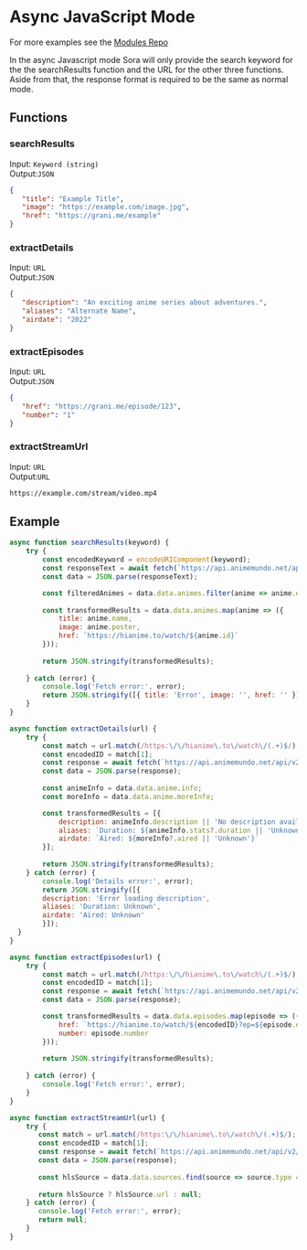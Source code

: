 # Async JavaScript Mode

For more examples see the [Modules Repo](https://github.com/50n50/sources)

In the async Javascript mode Sora will only provide the search keyword for the the searchResults function and the URL for the other three functions. Aside from that, the response format is required to be the same as normal mode.


## Functions

### searchResults
Input: `Keyword (string)` \
Output:`JSON`

```json
{
   "title": "Example Title",
   "image": "https://example.com/image.jpg",
   "href": "https://grani.me/example"
}
```

### extractDetails
Input: `URL` \
Output:`JSON`

```json
{
   "description": "An exciting anime series about adventures.",
   "aliases": "Alternate Name",
   "airdate": "2022"
}
```

### extractEpisodes
Input: `URL` \
Output:`JSON`

```json
{
   "href": "https://grani.me/episode/123",
   "number": "1"
}
```

### extractStreamUrl
Input: `URL` \
Output:`URL`

```txt
https://example.com/stream/video.mp4
```

## Example

```javascript 
async function searchResults(keyword) {
    try {
        const encodedKeyword = encodeURIComponent(keyword);
        const responseText = await fetch(`https://api.animemundo.net/api/v2/hianime/search?q=${encodedKeyword}&language=dub`);
        const data = JSON.parse(responseText);

        const filteredAnimes = data.data.animes.filter(anime => anime.episodes.dub !== null); 
        
        const transformedResults = data.data.animes.map(anime => ({
            title: anime.name,
            image: anime.poster,
            href: `https://hianime.to/watch/${anime.id}`
        }));
        
        return JSON.stringify(transformedResults);
        
    } catch (error) {
        console.log('Fetch error:', error);
        return JSON.stringify([{ title: 'Error', image: '', href: '' }]);
    }
}

async function extractDetails(url) {
    try {
        const match = url.match(/https:\/\/hianime\.to\/watch\/(.+)$/);
        const encodedID = match[1];
        const response = await fetch(`https://api.animemundo.net/api/v2/hianime/anime/${encodedID}`);
        const data = JSON.parse(response);
        
        const animeInfo = data.data.anime.info;
        const moreInfo = data.data.anime.moreInfo;

        const transformedResults = [{
            description: animeInfo.description || 'No description available',
            aliases: `Duration: ${animeInfo.stats?.duration || 'Unknown'}`,
            airdate: `Aired: ${moreInfo?.aired || 'Unknown'}`
        }];
        
        return JSON.stringify(transformedResults);
    } catch (error) {
        console.log('Details error:', error);
        return JSON.stringify([{
        description: 'Error loading description',
        aliases: 'Duration: Unknown',
        airdate: 'Aired: Unknown'
        }]);
  }
}

async function extractEpisodes(url) {
    try {
        const match = url.match(/https:\/\/hianime\.to\/watch\/(.+)$/);
        const encodedID = match[1];
        const response = await fetch(`https://api.animemundo.net/api/v2/hianime/anime/${encodedID}/episodes`);
        const data = JSON.parse(response);

        const transformedResults = data.data.episodes.map(episode => ({
            href: `https://hianime.to/watch/${encodedID}?ep=${episode.episodeId.split('?ep=')[1]}`,
            number: episode.number
        }));
        
        return JSON.stringify(transformedResults);
        
    } catch (error) {
        console.log('Fetch error:', error);
    }    
}

async function extractStreamUrl(url) {
    try {
       const match = url.match(/https:\/\/hianime\.to\/watch\/(.+)$/);
       const encodedID = match[1];
       const response = await fetch(`https://api.animemundo.net/api/v2/hianime/episode/sources?animeEpisodeId=${encodedID}&category=dub`);
       const data = JSON.parse(response);
       
       const hlsSource = data.data.sources.find(source => source.type === 'hls');
       
       return hlsSource ? hlsSource.url : null;
    } catch (error) {
       console.log('Fetch error:', error);
       return null;
    }
}
```